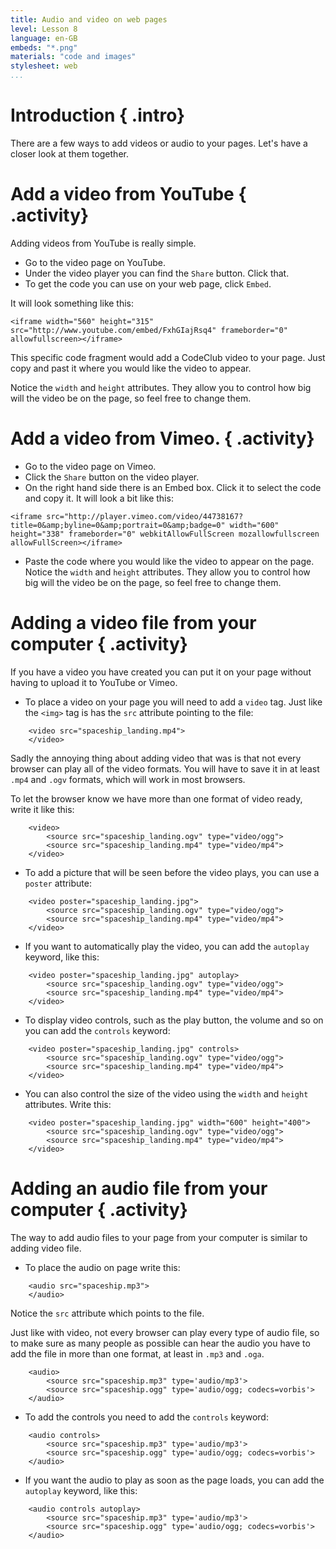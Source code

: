 ```yaml
---
title: Audio and video on web pages 
level: Lesson 8
language: en-GB
embeds: "*.png"
materials: "code and images"
stylesheet: web
...
```


# Introduction { .intro}

There are a few ways to add videos or audio to your pages. Let's  have a closer look at them together.

# Add a video from YouTube { .activity}

Adding videos from YouTube is really simple.

+ Go to the video page on YouTube.
+ Under the video player you can find the `Share` button. Click that.
+ To get the code you can use on your web page, click `Embed`.

It will look something like this:

```
<iframe width="560" height="315" src="http://www.youtube.com/embed/FxhGIajRsq4" frameborder="0" allowfullscreen></iframe>
```

This specific code fragment would add a CodeClub video to your page. Just copy and past it where you would like the video to appear.

Notice the `width` and `height` attributes. They allow you to control how big will the video be on the page, so feel free to change them.


# Add a video from Vimeo. { .activity}

+ Go to the video page on Vimeo.
+ Click the `Share` button on the video player.
+ On the right hand side there is an Embed box. Click it to select the code and copy it. It will look a bit like this:

```
<iframe src="http://player.vimeo.com/video/44738167?title=0&amp;byline=0&amp;portrait=0&amp;badge=0" width="600" height="338" frameborder="0" webkitAllowFullScreen mozallowfullscreen allowFullScreen></iframe>
```

+ Paste the code where you would like the video to appear on the page. Notice the `width` and `height` attributes. They allow you to control how big will the video be on the page, so feel free to change them.

# Adding a video file from your computer { .activity}

If you have a video you have created you can put it on your page without having to upload it to YouTube or Vimeo.

+ To place a video on your page you will need to add a `video` tag. Just like the `<img>` tag is has the `src` attribute pointing to the file:

```
	<video src="spaceship_landing.mp4">
	</video>
```

Sadly the annoying thing about adding video that was is that not every browser can play all of the video formats. You will have to save it in at least `.mp4` and `.ogv` formats, which will work in most browsers.

To let the browser know we have more than one format of video ready, write it like this:

```
	<video>
		<source src="spaceship_landing.ogv" type="video/ogg">
		<source src="spaceship_landing.mp4" type="video/mp4">
	</video>
```

+ To add a picture that will be seen before the video plays, you can use a `poster` attribute:

```
	<video poster="spaceship_landing.jpg">
		<source src="spaceship_landing.ogv" type="video/ogg">
		<source src="spaceship_landing.mp4" type="video/mp4">
	</video>
```

+ If you want to automatically play the video, you can add the `autoplay` keyword, like this:

```
	<video poster="spaceship_landing.jpg" autoplay>
		<source src="spaceship_landing.ogv" type="video/ogg">
		<source src="spaceship_landing.mp4" type="video/mp4">
	</video>
```

+ To display video controls, such as the play button, the volume and so on you can add the `controls` keyword:

```
	<video poster="spaceship_landing.jpg" controls>
		<source src="spaceship_landing.ogv" type="video/ogg">
		<source src="spaceship_landing.mp4" type="video/mp4">
	</video>
```

+ You can also control the size of the video using the `width` and `height` attributes. Write this:

```
	<video poster="spaceship_landing.jpg" width="600" height="400">
		<source src="spaceship_landing.ogv" type="video/ogg">
		<source src="spaceship_landing.mp4" type="video/mp4">
	</video>
```

# Adding an audio file from your computer { .activity}

The way to add audio files to your page from your computer is similar to adding video file.

+ To place the audio on page write this:

```
	<audio src="spaceship.mp3">
	</audio>
```

Notice the `src` attribute which points to the file.

Just like with video, not every browser can play every type of audio file, so to make sure as many people as possible can hear the audio you have to add the file in more than one format, at least in `.mp3` and `.oga`.

```
	<audio>
 		<source src="spaceship.mp3" type='audio/mp3'>
 		<source src="spaceship.ogg" type='audio/ogg; codecs=vorbis'>
	</audio>
```

+ To add the controls you need to add the `controls` keyword:

```
	<audio controls>
 		<source src="spaceship.mp3" type='audio/mp3'>
 		<source src="spaceship.ogg" type='audio/ogg; codecs=vorbis'>
	</audio>
```

+ If you want the audio to play as soon as the page loads, you can add the `autoplay` keyword, like this:

```
	<audio controls autoplay>
 		<source src="spaceship.mp3" type='audio/mp3'>
 		<source src="spaceship.ogg" type='audio/ogg; codecs=vorbis'>
	</audio>
```
